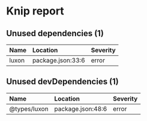 # Knip report

## Unused dependencies (1)

| Name  | Location          | Severity |
| :---- | :---------------- | :------- |
| luxon | package.json:33:6 | error    |

## Unused devDependencies (1)

| Name         | Location          | Severity |
| :----------- | :---------------- | :------- |
| @types/luxon | package.json:48:6 | error    |
